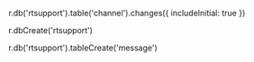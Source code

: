 r.db('rtsupport').table('channel').changes({
  includeInitial: true
})
  
  
r.dbCreate('rtsupport')
  
  
r.db('rtsupport').tableCreate('message')